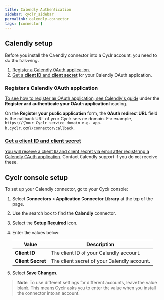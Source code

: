 ```yaml
---
title: Calendly Authentication
sidebar: cyclr_sidebar
permalink: calendly-connector
tags: [connector]
---
```


## Calendly setup

Before you install the Calendly connector into a Cyclr account, you need to do the following:

1. [Register a Calendly OAuth application](#register-a-calendly-oauth-application).
2. [Get a **client ID** and **client secret**](#get-a-client-id-and-client-secret) for your Calendly OAuth application.

<a href="register-a-calendly-oauth-application">

### Register a Calendly OAuth application

To see how to register an OAuth application, see [Calendly's guide](https://help.klaviyo.com/hc/en-us/articles/7423954176283) under the **Register and authenticate your OAuth application** heading. 

On the **Register your public application** form, the **OAuth redirect URL** field is the callback URL of your Cyclr service domain. For example, `https://{Your Cyclr service domain e.g. app-h.cyclr.com}/connector/callback`.

<a href="get-a-client-id-and-client-secret">

### Get a client ID and client secret

You will receive a client ID and client secret via email after [registering a Calendly OAuth application](#register-a-calendly-oauth-application). Contact Calendly support if you do not receive these.

## Cyclr console setup

To set up your Calendly connector, go to your Cyclr console:

1. Select **Connectors** > **Application Connector Library** at the top of the page.
2. Use the search box to find the **Calendly** connector.
3. Select the **Setup Required** icon.
4. Enter the values below:

    | Value             | Description                                 |
    | ----------------- | ------------------------------------------- |
    | **Client ID**     | The client ID of your Calendly account.     |
    | **Client Secret** | The client secret of your Calendly account. |

5. Select **Save Changes**.

> **Note**: To use different settings for different accounts, leave the value blank. This means Cyclr asks you to enter the value when you install the connector into an account.
